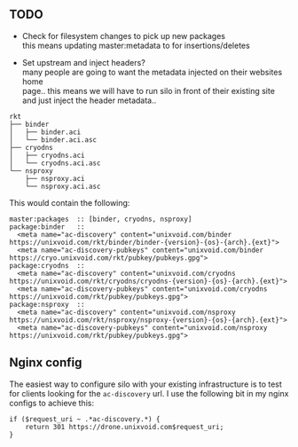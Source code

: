 TODO
----
- Check for filesystem changes to pick up new packages  
  this means updating master:metadata to for insertions/deletes  

- Set upstream and inject headers?  
  many people are going to want the metadata injected on their websites home  
  page.. this means we will have to run silo in front of their existing site  
  and just inject the header metadata..

```
rkt
├── binder
│   ├── binder.aci
│   └── binder.aci.asc
├── cryodns
│   ├── cryodns.aci
│   └── cryodns.aci.asc
└── nsproxy
    ├── nsproxy.aci
    └── nsproxy.aci.asc
```

This would contain the following:

```
master:packages  :: [binder, cryodns, nsproxy]
package:binder   ::
  <meta name="ac-discovery" content="unixvoid.com/binder https://unixvoid.com/rkt/binder/binder-{version}-{os}-{arch}.{ext}"> 
  <meta name="ac-discovery-pubkeys" content="unixvoid.com/binder https://cryo.unixvoid.com/rkt/pubkey/pubkeys.gpg"> 
package:cryodns  ::
  <meta name="ac-discovery" content="unixvoid.com/cryodns https://unixvoid.com/rkt/cryodns/cryodns-{version}-{os}-{arch}.{ext}"> 
  <meta name="ac-discovery-pubkeys" content="unixvoid.com/cryodns https://unixvoid.com/rkt/pubkey/pubkeys.gpg"> 
package:nsproxy  ::
  <meta name="ac-discovery" content="unixvoid.com/nsproxy https://unixvoid.com/rkt/nsproxy/nsproxy-{version}-{os}-{arch}.{ext}"> 
  <meta name="ac-discovery-pubkeys" content="unixvoid.com/nsproxy https://unixvoid.com/rkt/pubkey/pubkeys.gpg"> 
```


Nginx config
------------
The easiest way to configure silo with your existing infrastructure is to test
for clients looking for the `ac-discovery` url.  I use the following bit in my
nginx configs to achieve this:  

```
if ($request_uri ~ .*ac-discovery.*) {
	return 301 https://drone.unixvoid.com$request_uri;
}
```
